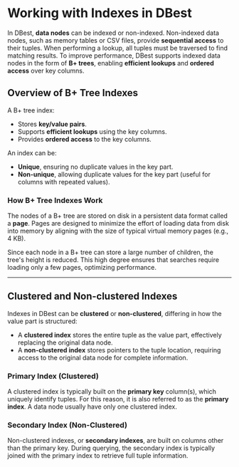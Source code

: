 # Working with Indexes in DBest

In DBest, **data nodes** can be indexed or non-indexed. Non-indexed data nodes, such as memory tables or CSV files, provide **sequential access** to their tuples. When performing a lookup, all tuples must be traversed to find matching results. To improve performance, DBest supports indexed data nodes in the form of **B+ trees**, enabling **efficient lookups** and **ordered access** over key columns.

## Overview of B+ Tree Indexes

A B+ tree index:
- Stores **key/value pairs**.
- Supports **efficient lookups** using the key columns.
- Provides **ordered access** to the key columns.

An index can be:
- **Unique**, ensuring no duplicate values in the key part.
- **Non-unique**, allowing duplicate values for the key part (useful for columns with repeated values).


### How B+ Tree Indexes Work
The nodes of a B+ tree are stored on disk in a persistent data format called a **page**. Pages are designed to minimize the effort of loading data from disk into memory by aligning with the size of typical virtual memory pages (e.g., 4 KB). 

Since each node in a B+ tree can store a large number of children, the tree's height is reduced. This high degree ensures that searches require loading only a few pages, optimizing performance.

---


## Clustered and Non-clustered Indexes


Indexes in DBest can be **clustered** or **non-clustered**, differing in how the value part is structured:
- A **clustered index** stores the entire tuple as the value part, effectively replacing the original data node.
- A **non-clustered index** stores pointers to the tuple location, requiring access to the original data node for complete information.

### Primary Index (Clustered)
A clustered index is typically built on the **primary key** column(s), which uniquely identify tuples. For this reason, it is also referred to as the **primary index**. A data node usually have only one clustered index.

### Secondary Index (Non-Clustered)
Non-clustered indexes, or **secondary indexes**, are built on columns other than the primary key. During querying, the secondary index is typically joined with the primary index to retrieve full tuple information.






